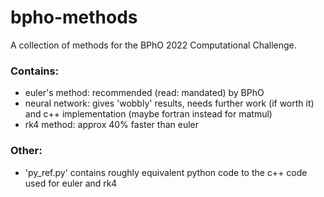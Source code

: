 # bpho-methods
A collection of methods for the BPhO 2022 Computational Challenge.

### Contains:
- euler's method: recommended (read: mandated) by BPhO
- neural network: gives 'wobbly' results, needs further work (if worth it) and c++ implementation (maybe fortran instead for matmul)
- rk4 method: approx 40% faster than euler

### Other:
- 'py_ref.py' contains roughly equivalent python code to the c++ code used for euler and rk4